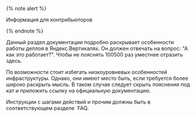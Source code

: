 {% note alert %}

Информация для контрибьюторов

{% endnote %}

Данный раздел документации подробно раскрывает особенности работы деплоя в Яндекс.Вертикалях.
Он должен отвечать на вопрос: "А как это работает?".
Чтобы не пояснять 100500 раз уместнее отразить здесь.

По возможности стоит избегать низкоуровневых особенностей инфраструктуры. Однако, они имеют место быть,
если требуется более широко раскрыть мысль. В таком случае следует скрыть пояснения под кат и приложить ссылку на официальную документацию.

Инструкции с шагами действий и прочим должны быть в соответствующем разделе `FAQ.
